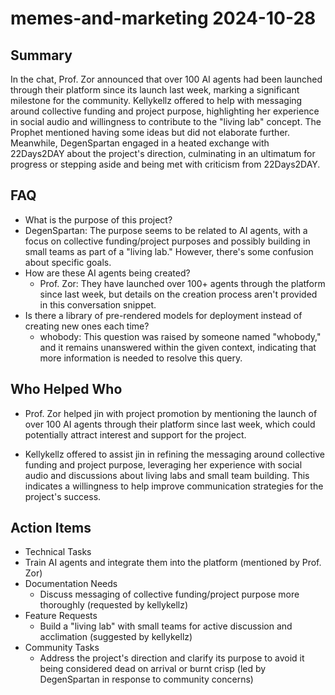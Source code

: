# memes-and-marketing 2024-10-28

## Summary

In the chat, Prof. Zor announced that over 100 AI agents had been launched through their platform since its launch last
week, marking a significant milestone for the community. Kellykellz offered to help with messaging around collective
funding and project purpose, highlighting her experience in social audio and willingness to contribute to the "living
lab" concept. The Prophet mentioned having some ideas but did not elaborate further. Meanwhile, DegenSpartan engaged in
a heated exchange with 22Days2DAY about the project's direction, culminating in an ultimatum for progress or stepping
aside and being met with criticism from 22Days2DAY.

## FAQ

- What is the purpose of this project?
- DegenSpartan: The purpose seems to be related to AI agents, with a focus on collective funding/project purposes and
  possibly building in small teams as part of a "living lab." However, there's some confusion about specific goals.
- How are these AI agents being created?
    - Prof. Zor: They have launched over 100+ agents through the platform since last week, but details on the creation
      process aren't provided in this conversation snippet.
- Is there a library of pre-rendered models for deployment instead of creating new ones each time?
    - whobody: This question was raised by someone named "whobody," and it remains unanswered within the given context,
      indicating that more information is needed to resolve this query.

## Who Helped Who

- Prof. Zor helped jin with project promotion by mentioning the launch of over 100 AI agents through their platform
  since last week, which could potentially attract interest and support for the project.

- Kellykellz offered to assist jin in refining the messaging around collective funding and project purpose, leveraging her experience with social audio and discussions about living labs and small team building. This indicates a willingness to help improve communication strategies for the project's success.

## Action Items

- Technical Tasks
- Train AI agents and integrate them into the platform (mentioned by Prof. Zor)
- Documentation Needs
    - Discuss messaging of collective funding/project purpose more thoroughly (requested by kellykellz)
- Feature Requests
    - Build a "living lab" with small teams for active discussion and acclimation (suggested by kellykellz)
- Community Tasks
    - Address the project's direction and clarify its purpose to avoid it being considered dead on arrival or burnt
      crisp (led by DegenSpartan in response to community concerns)
